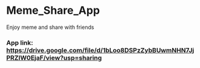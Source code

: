 # Meme_Share_App
Enjoy meme and share with friends
### App link: https://drive.google.com/file/d/1bLoo8DSPzZybBUwmNHN7JjPRZlW0EjaF/view?usp=sharing
